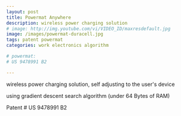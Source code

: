 ```yaml
---
layout: post
title: Powermat Anywhere
description: wireless power charging solution
# image: http://img.youtube.com/vi/VIDEO_ID/maxresdefault.jpg
image: /images/powermat-duracell.jpg
tags: patent powermat
categories: work electronics algorithm

# powermat:
# US 9478991 B2

---
```


wireless power charging solution, self adjusting to the user's device 

using gradient descent search algorithm (under 64 Bytes of RAM)

Patent # US 9478991 B2
